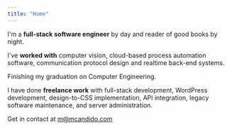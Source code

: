 ```yaml
---
title: "Home"
---
```


I'm a __full-stack software engineer__ by day and reader of good books by night.

I've __worked with__ computer vision, cloud-based process automation software, communication protocol design and realtime back-end systems. 

Finishing my graduation on Computer Engineering.

I have done __freelance work__ with full-stack development, WordPress development, design-to-CSS implementation, API integration, legacy software maintenance, and server administration.

Get in contact at m@mcandido.com